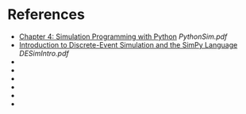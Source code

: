 # References

* [Chapter 4: Simulation Programming
with Python](http://users.iems.northwestern.edu/~nelsonb/IEMS435/PythonSim.pdf) *PythonSim.pdf*
* [Introduction to Discrete-Event Simulation and the SimPy Language](http://heather.cs.ucdavis.edu/~matloff/156/PLN/DESimIntro.pdf) *DESimIntro.pdf*
* []()
* []()
* []()
* []()
* []()
* []()

